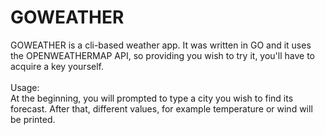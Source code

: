 # GOWEATHER

GOWEATHER is a cli-based weather app. It was written in GO and it uses the OPENWEATHERMAP API, so providing you wish to try it, you'll have to acquire a key yourself.
<br><br>
Usage:<br>
At the beginning, you will prompted to type a city you wish to find its forecast. After that, different values, for example temperature or wind will be printed.
